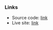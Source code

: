 ### Links

- Source code: [link](https://github.com/mihai3636/2025--frontend-quiz-app)
- Live site: [link](https://mihai3636.github.io/2025--frontend-quiz-app/)
